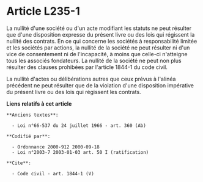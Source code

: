# Article L235-1

La nullité d'une société ou d'un acte modifiant les statuts ne peut résulter que d'une disposition expresse du présent livre
ou des lois qui régissent la nullité des contrats. En ce qui concerne les sociétés à responsabilité limitée et les sociétés
par actions, la nullité de la société ne peut résulter ni d'un vice de consentement ni de l'incapacité, à moins que celle-ci
n'atteigne tous les associés fondateurs. La nullité de la société ne peut non plus résulter des clauses prohibées par
l'article 1844-1 du code civil. 

La nullité d'actes ou délibérations autres que ceux prévus à l'alinéa précédent ne peut résulter que de la violation d'une
disposition impérative du présent livre ou des lois qui régissent les contrats.

**Liens relatifs à cet article**

	**Anciens textes**:

	  - Loi n°66-537 du 24 juillet 1966 - art. 360 (Ab)

	**Codifié par**:

	  - Ordonnance 2000-912 2000-09-18
	  - Loi n°2003-7 2003-01-03 art. 50 I (ratification)

	**Cite**:

	  - Code civil - art. 1844-1 (V)
